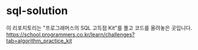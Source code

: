 # sql-solution

이 리포지토리는 "프로그래머스의 SQL 고득점 Kit"를 풀고 코드를 올려놓은 곳입니다. 
https://school.programmers.co.kr/learn/challenges?tab=algorithm_practice_kit
